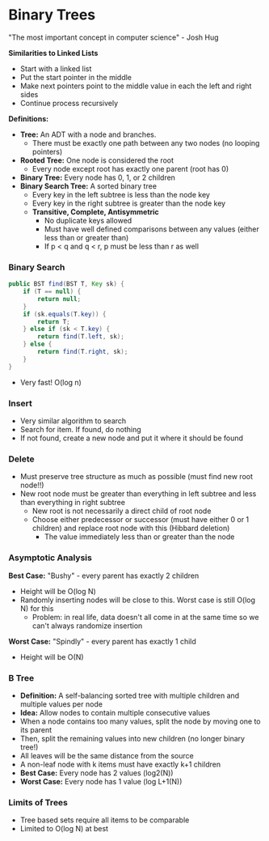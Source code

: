 # Binary Trees

"The most important concept in computer science" - Josh Hug

**Similarities to Linked Lists**
 - Start with a linked list
 - Put the start pointer in the middle
 - Make next pointers point to the middle value in each the left and right sides
 - Continue process recursively

**Definitions:**
 - **Tree:** An ADT with a node and branches.
    - There must be exactly one path between any two nodes (no looping pointers)
 - **Rooted Tree:** One node is considered the root
    - Every node except root has exactly one parent (root has 0)
 - **Binary Tree:** Every node has 0, 1, or 2 children
 - **Binary Search Tree:** A sorted binary tree
    - Every key in the left subtree is less than the node key
    - Every key in the right subtree is greater than the node key
    - **Transitive, Complete, Antisymmetric**
        - No duplicate keys allowed
        - Must have well defined comparisons between any values (either less than or greater than)
        - If p < q and q < r, p must be less than r as well

### Binary Search
```java
public BST find(BST T, Key sk) {
    if (T == null) {
        return null;
    }
    if (sk.equals(T.key)) {
        return T;
    } else if (sk < T.key) {
        return find(T.left, sk);
    } else {
        return find(T.right, sk);
    }
}
```
 - Very fast! O(log n)

### Insert
 - Very similar algorithm to search
 - Search for item. If found, do nothing
 - If not found, create a new node and put it where it should be found

### Delete
 - Must preserve tree structure as much as possible (must find new root node!!)
 - New root node must be greater than everything in left subtree and less than everything in right subtree
    - New root is not necessarily a direct child of root node
    - Choose either predecessor or successor (must have either 0 or 1 children) and replace root node with this (Hibbard deletion)
        - The value immediately less than or greater than the node


### Asymptotic Analysis

**Best Case:** "Bushy" - every parent has exactly 2 children
 - Height will be O(log N)
 - Randomly inserting nodes will be close to this. Worst case is still O(log N) for this
    - Problem: in real life, data doesn't all come in at the same time so we can't always randomize insertion

**Worst Case:** "Spindly" - every parent has exactly 1 child
 - Height will be O(N)


### B Tree
 - **Definition:** A self-balancing sorted tree with multiple children and multiple values per node
 - **Idea:** Allow nodes to contain multiple consecutive values
 - When a node contains too many values, split the node by moving one to its parent
 - Then, split the remaining values into new children (no longer binary tree!)
 - All leaves will be the same distance from the source
 - A non-leaf node with k items must have exactly k+1 children
 - **Best Case:** Every node has 2 values (log2(N))
 - **Worst Case:** Every node has 1 value (log L+1(N))

### Limits of Trees
 - Tree based sets require all items to be comparable
 - Limited to O(log N) at best